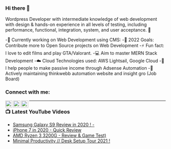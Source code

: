 ### Hi there 👋
Wordpress Developer with intermediate knowledge of web development with design & hands-on experience in all levels of testing, including performance, functional, integration, system, and user acceptance. 👋



-🔭 Currently working on Web Development using CMS: 
-🥅 2022 Goals: Contribute more to Open Source projects on Web Development
-⚡ Fun fact: I love to edit films and play GTA/Valorant.
-💻 Aim to master MERN Stack Development
-☁️ Cloud Technologies used: AWS Lightsail, Google Cloud
-👀 I help people to make passive income through Adsense Automation
-📱 Actively maintaining thinkwebb automation website and insight gro (Job Board)


### Connect with me:

[<img align="left" alt="codeSTACKr | Twitter" width="22px" src="https://cdn.jsdelivr.net/npm/simple-icons@v3/icons/twitter.svg" />][twitter]
[<img align="left" alt="codeSTACKr | LinkedIn" width="22px" src="https://cdn.jsdelivr.net/npm/simple-icons@v3/icons/linkedin.svg" />][linkedin]
[<img align="left" alt="codeSTACKr | Instagram" width="22px" src="https://cdn.jsdelivr.net/npm/simple-icons@v3/icons/instagram.svg" />][instagram]

---

### 📺 Latest YouTube Videos

<!-- YOUTUBE:START -->
- [Samsung Galaxy S9 Review in 2020 ! -](https://www.youtube.com/watch?v=9XrYNHmFU-g&t=8s)
- [iPhone 7 in 2020 - Quick Review](https://www.youtube.com/watch?v=xcsq9_hVoUg&t=5s)
- [AMD Ryzen 3 3200G - Review & Game Test)](https://www.youtube.com/watch?v=LGYyTF_P3ic&t=2s)
- [Minimal Productivity // Desk Setup Tour 2021 !](https://www.youtube.com/watch?v=sm0Mb7qHEmI)
<!-- YOUTUBE:END -->




[twitter]: https://twitter.com/dg_sabyasachi
[instagram]: https://www.instagram.com/_sabyasachidg_/
[linkedin]: https://www.linkedin.com/in/sabyasachi-dasgupta-569a9a189/

